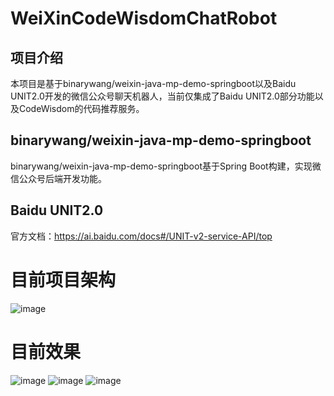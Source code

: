 # WeiXinCodeWisdomChatRobot

## 项目介绍
本项目是基于binarywang/weixin-java-mp-demo-springboot以及Baidu UNIT2.0开发的微信公众号聊天机器人，当前仅集成了Baidu UNIT2.0部分功能以及CodeWisdom的代码推荐服务。

## binarywang/weixin-java-mp-demo-springboot
binarywang/weixin-java-mp-demo-springboot基于Spring Boot构建，实现微信公众号后端开发功能。

## Baidu UNIT2.0
官方文档：https://ai.baidu.com/docs#/UNIT-v2-service-API/top

# 目前项目架构
![image](https://github.com/coderZMR/weixinCodeWisdom/blob/master/exhibition/framework.JPG)

# 目前效果
![image](https://github.com/coderZMR/weixinCodeWisdom/blob/master/exhibition/result1.png)
![image](https://github.com/coderZMR/weixinCodeWisdom/blob/master/exhibition/result2.png)
![image](https://github.com/coderZMR/weixinCodeWisdom/blob/master/exhibition/result3.png)
